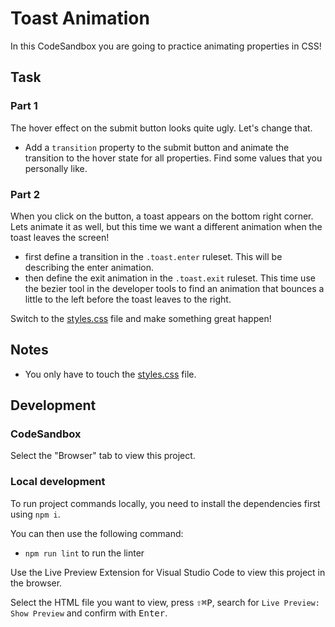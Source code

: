 # Toast Animation

In this CodeSandbox you are going to practice animating properties in CSS!

## Task

### Part 1

The hover effect on the submit button looks quite ugly. Let's change that.

- Add a `transition` property to the submit button and animate the transition to the hover state for all properties. Find some values that you personally like.

### Part 2

When you click on the button, a toast appears on the bottom right corner. Lets animate it as well, but this time we want a different animation when the toast leaves the screen!

- first define a transition in the `.toast.enter` ruleset. This will be describing the enter animation.
- then define the exit animation in the `.toast.exit` ruleset. This time use the bezier tool in the developer tools to find an animation that bounces a little to the left before the toast leaves to the right.

Switch to the [styles.css](./css/styles.css) file and make something great happen!

## Notes

- You only have to touch the [styles.css](./css/styles.css) file.

## Development

### CodeSandbox

Select the "Browser" tab to view this project.

### Local development

To run project commands locally, you need to install the dependencies first using `npm i`.

You can then use the following command:

- `npm run lint` to run the linter

Use the Live Preview Extension for Visual Studio Code to view this project in the browser.

Select the HTML file you want to view, press <kbd>⇧</kbd><kbd>⌘</kbd><kbd>P</kbd>, search for `Live Preview: Show Preview` and confirm with <kbd>Enter</kbd>.
